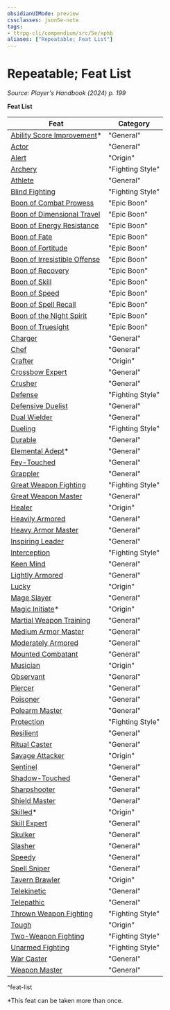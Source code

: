 ```yaml
---
obsidianUIMode: preview
cssclasses: json5e-note
tags:
- ttrpg-cli/compendium/src/5e/xphb
aliases: ["Repeatable; Feat List"]
---
```

# Repeatable; Feat List
*Source: Player's Handbook (2024) p. 199* 

**Feat List**

| Feat | Category |
|------|----------|
| [Ability Score Improvement](Mechanics/feats/ability-score-improvement-xphb.md)* | "General" |
| [Actor](Mechanics/feats/actor-xphb.md) | "General" |
| [Alert](Mechanics/feats/alert-xphb.md) | "Origin" |
| [Archery](Mechanics/feats/archery-xphb.md) | "Fighting Style" |
| [Athlete](Mechanics/feats/athlete-xphb.md) | "General" |
| [Blind Fighting](Mechanics/feats/blind-fighting-xphb.md) | "Fighting Style" |
| [Boon of Combat Prowess](Mechanics/feats/boon-of-combat-prowess-xphb.md) | "Epic Boon" |
| [Boon of Dimensional Travel](Mechanics/feats/boon-of-dimensional-travel-xphb.md) | "Epic Boon" |
| [Boon of Energy Resistance](Mechanics/feats/boon-of-energy-resistance-xphb.md) | "Epic Boon" |
| [Boon of Fate](Mechanics/feats/boon-of-fate-xphb.md) | "Epic Boon" |
| [Boon of Fortitude](Mechanics/feats/boon-of-fortitude-xphb.md) | "Epic Boon" |
| [Boon of Irresistible Offense](Mechanics/feats/boon-of-irresistible-offense-xphb.md) | "Epic Boon" |
| [Boon of Recovery](Mechanics/feats/boon-of-recovery-xphb.md) | "Epic Boon" |
| [Boon of Skill](Mechanics/feats/boon-of-skill-xphb.md) | "Epic Boon" |
| [Boon of Speed](Mechanics/feats/boon-of-speed-xphb.md) | "Epic Boon" |
| [Boon of Spell Recall](Mechanics/feats/boon-of-spell-recall-xphb.md) | "Epic Boon" |
| [Boon of the Night Spirit](Mechanics/feats/boon-of-the-night-spirit-xphb.md) | "Epic Boon" |
| [Boon of Truesight](Mechanics/feats/boon-of-truesight-xphb.md) | "Epic Boon" |
| [Charger](Mechanics/feats/charger-xphb.md) | "General" |
| [Chef](Mechanics/feats/chef-xphb.md) | "General" |
| [Crafter](Mechanics/feats/crafter-xphb.md) | "Origin" |
| [Crossbow Expert](Mechanics/feats/crossbow-expert-xphb.md) | "General" |
| [Crusher](Mechanics/feats/crusher-xphb.md) | "General" |
| [Defense](Mechanics/feats/defense-xphb.md) | "Fighting Style" |
| [Defensive Duelist](Mechanics/feats/defensive-duelist-xphb.md) | "General" |
| [Dual Wielder](Mechanics/feats/dual-wielder-xphb.md) | "General" |
| [Dueling](Mechanics/feats/dueling-xphb.md) | "Fighting Style" |
| [Durable](Mechanics/feats/durable-xphb.md) | "General" |
| [Elemental Adept](Mechanics/feats/elemental-adept-xphb.md)* | "General" |
| [Fey-Touched](Mechanics/feats/fey-touched-xphb.md) | "General" |
| [Grappler](Mechanics/feats/grappler-xphb.md) | "General" |
| [Great Weapon Fighting](Mechanics/feats/great-weapon-fighting-xphb.md) | "Fighting Style" |
| [Great Weapon Master](Mechanics/feats/great-weapon-master-xphb.md) | "General" |
| [Healer](Mechanics/feats/healer-xphb.md) | "Origin" |
| [Heavily Armored](Mechanics/feats/heavily-armored-xphb.md) | "General" |
| [Heavy Armor Master](Mechanics/feats/heavy-armor-master-xphb.md) | "General" |
| [Inspiring Leader](Mechanics/feats/inspiring-leader-xphb.md) | "General" |
| [Interception](Mechanics/feats/interception-xphb.md) | "Fighting Style" |
| [Keen Mind](Mechanics/feats/keen-mind-xphb.md) | "General" |
| [Lightly Armored](Mechanics/feats/lightly-armored-xphb.md) | "General" |
| [Lucky](Mechanics/feats/lucky-xphb.md) | "Origin" |
| [Mage Slayer](Mechanics/feats/mage-slayer-xphb.md) | "General" |
| [Magic Initiate](Mechanics/feats/magic-initiate-xphb.md)* | "Origin" |
| [Martial Weapon Training](Mechanics/feats/martial-weapon-training-xphb.md) | "General" |
| [Medium Armor Master](Mechanics/feats/medium-armor-master-xphb.md) | "General" |
| [Moderately Armored](Mechanics/feats/moderately-armored-xphb.md) | "General" |
| [Mounted Combatant](Mechanics/feats/mounted-combatant-xphb.md) | "General" |
| [Musician](Mechanics/feats/musician-xphb.md) | "Origin" |
| [Observant](Mechanics/feats/observant-xphb.md) | "General" |
| [Piercer](Mechanics/feats/piercer-xphb.md) | "General" |
| [Poisoner](Mechanics/feats/poisoner-xphb.md) | "General" |
| [Polearm Master](Mechanics/feats/polearm-master-xphb.md) | "General" |
| [Protection](Mechanics/feats/protection-xphb.md) | "Fighting Style" |
| [Resilient](Mechanics/feats/resilient-xphb.md) | "General" |
| [Ritual Caster](Mechanics/feats/ritual-caster-xphb.md) | "General" |
| [Savage Attacker](Mechanics/feats/savage-attacker-xphb.md) | "Origin" |
| [Sentinel](Mechanics/feats/sentinel-xphb.md) | "General" |
| [Shadow-Touched](Mechanics/feats/shadow-touched-xphb.md) | "General" |
| [Sharpshooter](Mechanics/feats/sharpshooter-xphb.md) | "General" |
| [Shield Master](Mechanics/feats/shield-master-xphb.md) | "General" |
| [Skilled](Mechanics/feats/skilled-xphb.md)* | "Origin" |
| [Skill Expert](Mechanics/feats/skill-expert-xphb.md) | "General" |
| [Skulker](Mechanics/feats/skulker-xphb.md) | "General" |
| [Slasher](Mechanics/feats/slasher-xphb.md) | "General" |
| [Speedy](Mechanics/feats/speedy-xphb.md) | "General" |
| [Spell Sniper](Mechanics/feats/spell-sniper-xphb.md) | "General" |
| [Tavern Brawler](Mechanics/feats/tavern-brawler-xphb.md) | "Origin" |
| [Telekinetic](Mechanics/feats/telekinetic-xphb.md) | "General" |
| [Telepathic](Mechanics/feats/telepathic-xphb.md) | "General" |
| [Thrown Weapon Fighting](Mechanics/feats/thrown-weapon-fighting-xphb.md) | "Fighting Style" |
| [Tough](Mechanics/feats/tough-xphb.md) | "Origin" |
| [Two-Weapon Fighting](Mechanics/feats/two-weapon-fighting-xphb.md) | "Fighting Style" |
| [Unarmed Fighting](Mechanics/feats/unarmed-fighting-xphb.md) | "Fighting Style" |
| [War Caster](Mechanics/feats/war-caster-xphb.md) | "General" |
| [Weapon Master](Mechanics/feats/weapon-master-xphb.md) | "General" |
^feat-list

*This feat can be taken more than once.